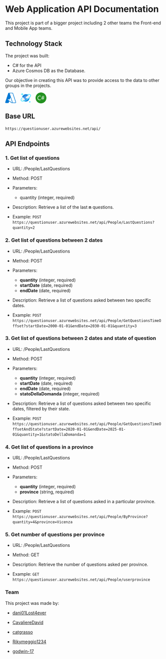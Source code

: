 # Web Application API Documentation

This project is part of a bigger project including 2 other teams the Front-end and Mobile App teams.

## Technology Stack

The project was built:

- C# for the API
- Azure Cosmos DB as the Database.

Our objective in creating this API was to provide access to the data to other groups in the projects.

<div style="display: flex; gap: 1em;">
<img src="./icons/Microsoft-Azure.svg" alt="Microsoft Azure" style="width: 35px">

<img src="./icons/Azure-Cosmos-DB.svg" alt="Azure CosmosDB icon" style="width: 35px">

<img src="./icons/Csharp.svg" alt="Csharp icon" style="width: 35px">
</div>

## Base URL

`https://questionuser.azurewebsites.net/api/`

## API Endpoints

### 1. Get list of questions

- URL: /People/LastQuestions
- Method: POST
- Parameters:
  - quantity (integer, required)
- Description: Retrieve a list of the last <b>n</b> questions.

- Example: `POST https://questionuser.azurewebsites.net/api/People/LastQuestions?quantity=2`

### 2. Get list of questions between 2 dates

- URL: /People/LastQuestions
- Method: POST
- Parameters:
  - <b>quantity</b> (integer, required)
  - <b>startDate</b> (date, required)
  - <b>endDate</b> (date, required)
- Description: Retrieve a list of questions asked between two specific dates.

- Example: `POST https://questionuser.azurewebsites.net/api/People/GetQuestionsTimeOffset?startDate=2000-01-01&endDate=2030-01-01&quantity=3`

### 3. Get list of questions between 2 dates and state of question

- URL: /People/LastQuestions
- Method: POST
- Parameters:
  - <b>quantity</b> (integer, required)
  - <b>startDate</b> (date, required)
  - <b>endDate</b> (date, required)
  - <b>statoDellaDomanda</b> (integer, required)
- Description: Retrieve a list of questions asked between two specific dates, filtered by their state.

- Example: `POST https://questionuser.azurewebsites.net/api/People/GetQuestionsTimeOffsetAndState?startDate=2020-01-01&endDate=2025-01-01&quantity=1&statoDellaDomanda=1`

### 4. Get list of questions in a province

- URL: /People/LastQuestions
- Method: POST
- Parameters:
  - <b>quantity</b> (integer, required)
  - <b>province</b> (string, required)
- Description: Retrieve a list of questions asked in a particular province.

- Example: `POST https://questionuser.azurewebsites.net/api/People/ByProvince?quantity=4&province=Vicenza`

### 5. Get number of questions per province

- URL: /People/LastQuestions
- Method: GET
- Description: Retrieve the number of questions asked per province.

- Example: `GET https://questionuser.azurewebsites.net/api/People/userprovince`

### Team

This project was made by:

- [dani01Lost4ever](https://github.com/dani01Lost4ever)

- [CavaliereDavid](https://github.com/CavaliereDavid)

- [catgrasso](https://github.com/catgrasso)

- [Rikymeggio1234](https://github.com/Rikymeggio1234)

- [godwin-17](https://github.com/godwin-17)
